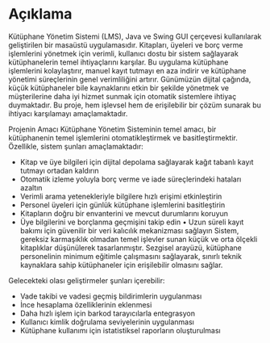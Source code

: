 # Açıklama
Kütüphane Yönetim Sistemi (LMS), Java ve Swing GUI çerçevesi kullanılarak geliştirilen bir masaüstü uygulamasıdır. Kitapları, üyeleri ve borç verme işlemlerini yönetmek için verimli, kullanıcı dostu bir sistem sağlayarak kütüphanelerin temel ihtiyaçlarını karşılar. Bu uygulama kütüphane işlemlerini kolaylaştırır, manuel kayıt tutmayı en aza indirir ve kütüphane yönetimi süreçlerinin genel verimliliğini artırır.
Günümüzün dijital çağında, küçük kütüphaneler bile kaynaklarını etkin bir şekilde yönetmek ve müşterilerine daha iyi hizmet sunmak için otomatik sistemlere ihtiyaç duymaktadır. Bu proje, hem işlevsel hem de erişilebilir bir çözüm sunarak bu ihtiyacı karşılamayı amaçlamaktadır.

 Projenin Amacı
Kütüphane Yönetim Sisteminin temel amacı, bir kütüphanenin temel işlemlerini otomatikleştirmek ve basitleştirmektir. Özellikle, sistem şunları amaçlamaktadır:
* Kitap ve üye bilgileri için dijital depolama sağlayarak kağıt tabanlı kayıt tutmayı ortadan kaldırın
* Otomatik izleme yoluyla borç verme ve iade süreçlerindeki hataları azaltın
* Verimli arama yetenekleriyle bilgilere hızlı erişimi etkinleştirin
* Personel üyeleri için günlük kütüphane işlemlerini basitleştirin
* Kitapların doğru bir envanterini ve mevcut durumlarını koruyun
* Üye bilgilerini ve borçlanma geçmişini takip edin
• Uzun süreli kayıt bakımı için güvenilir bir veri kalıcılık mekanizması sağlayın
Sistem, gereksiz karmaşıklık olmadan temel işlevler sunan küçük ve orta ölçekli kitaplıklar düşünülerek tasarlanmıştır. Sezgisel arayüzü, kütüphane personelinin minimum eğitimle çalışmasını sağlayarak, sınırlı teknik kaynaklara sahip kütüphaneler için erişilebilir olmasını sağlar.


Gelecekteki olası geliştirmeler şunları içerebilir:
* Vade takibi ve vadesi geçmiş bildirimlerin uygulanması
* İnce hesaplama özelliklerinin eklenmesi
* Daha hızlı işlem için barkod tarayıcılarla entegrasyon
* Kullanıcı kimlik doğrulama seviyelerinin uygulanması
* Kütüphane kullanımı için istatistiksel raporların oluşturulması
